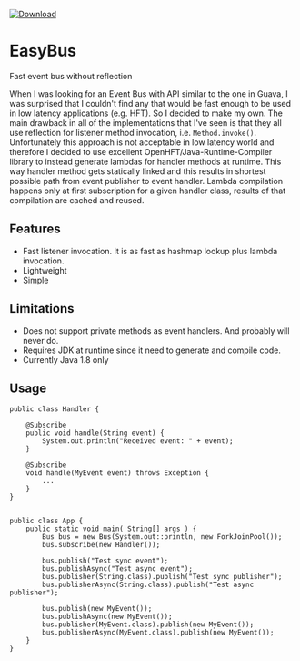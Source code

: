 [ ![Download](https://api.bintray.com/packages/romikk/maven/easybus/images/download.svg) ](https://bintray.com/romikk/maven/easybus/_latestVersion)

# EasyBus
Fast event bus without reflection

 When I was looking for an Event Bus with API similar to the one in Guava, I was surprised that I couldn't find any that
 would be fast enough to be used in low latency applications (e.g. HFT). So I decided to make my own.
 The main drawback in all of the implementations that I've seen is that they all use reflection for listener method
 invocation, i.e. ```Method.invoke()```. Unfortunately this approach is not acceptable in low latency world and
 therefore I decided to use excellent OpenHFT/Java-Runtime-Compiler library to instead generate lambdas for handler methods at
 runtime. This way handler method gets statically linked and this results in shortest possible path from event publisher
 to event handler. Lambda compilation happens only at first subscription for a given handler class, results of that
 compilation are cached and reused.

## Features
- Fast listener invocation. It is as fast as hashmap lookup plus lambda invocation.
- Lightweight
- Simple

## Limitations
- Does not support private methods as event handlers. And probably will never do.
- Requires JDK at runtime since it need to generate and compile code.
- Currently Java 1.8 only

## Usage
```
public class Handler {

    @Subscribe
    public void handle(String event) {
        System.out.println("Received event: " + event);
    }

    @Subscribe
    void handle(MyEvent event) throws Exception {
        ...
    }
}


public class App {
    public static void main( String[] args ) {
        Bus bus = new Bus(System.out::println, new ForkJoinPool());
        bus.subscribe(new Handler());

        bus.publish("Test sync event");
        bus.publishAsync("Test async event");
        bus.publisher(String.class).publish("Test sync publisher");
        bus.publisherAsync(String.class).publish("Test async publisher");

        bus.publish(new MyEvent());
        bus.publishAsync(new MyEvent());
        bus.publisher(MyEvent.class).publish(new MyEvent());
        bus.publisherAsync(MyEvent.class).publish(new MyEvent());
    }
}
```